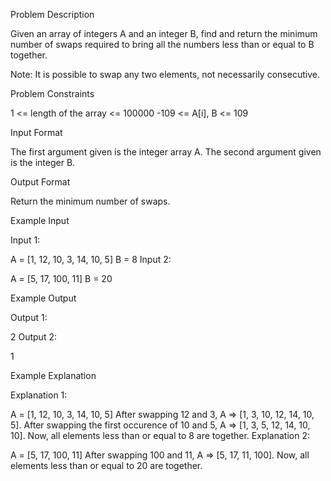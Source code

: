 Problem Description

Given an array of integers A and an integer B, find and return the minimum number of swaps required to bring all the numbers less than or equal to B together.

Note: It is possible to swap any two elements, not necessarily consecutive.



Problem Constraints

1 <= length of the array <= 100000
-109 <= A[i], B <= 109



Input Format

The first argument given is the integer array A.
The second argument given is the integer B.



Output Format

Return the minimum number of swaps.



Example Input

Input 1:

 A = [1, 12, 10, 3, 14, 10, 5]
 B = 8
Input 2:

 A = [5, 17, 100, 11]
 B = 20


Example Output

Output 1:

 2
Output 2:

 1


Example Explanation

Explanation 1:

 A = [1, 12, 10, 3, 14, 10, 5]
 After swapping  12 and 3, A => [1, 3, 10, 12, 14, 10, 5].
 After swapping  the first occurence of 10 and 5, A => [1, 3, 5, 12, 14, 10, 10].
 Now, all elements less than or equal to 8 are together.
Explanation 2:

 A = [5, 17, 100, 11]
 After swapping 100 and 11, A => [5, 17, 11, 100].
 Now, all elements less than or equal to 20 are together.
 
